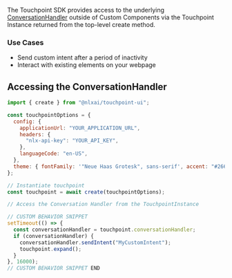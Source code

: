 The Touchpoint SDK provides access to the underlying [ConversationHandler](/headless-api-reference#interface-conversationhandler) outside of Custom Components via the Touchpoint Instance returned from the top-level create method.

### Use Cases

- Send custom intent after a period of inactivity
- Interact with existing elements on your webpage

## Accessing the ConversationHandler

```js
import { create } from "@nlxai/touchpoint-ui";

const touchpointOptions = {
  config: {
    applicationUrl: "YOUR_APPLICATION_URL",
    headers: {
      "nlx-api-key": "YOUR_API_KEY",
    },
    languageCode: "en-US",
  },
  theme: { fontFamily: '"Neue Haas Grotesk", sans-serif', accent: "#2663DA" },
};

// Instantiate touchpoint
const touchpoint = await create(touchpointOptions);

// Access the Conversation Handler from the TouchpointInstance

// CUSTOM BEHAVIOR SNIPPET
setTimeout(() => {
  const conversationHandler = touchpoint.conversationHandler;
  if (conversationHandler) {
    conversationHandler.sendIntent("MyCustomIntent");
    touchpoint.expand();
  }
}, 16000);
// CUSTOM BEHAVIOR SNIPPET END
```

